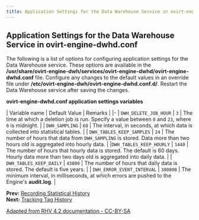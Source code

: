 ```yaml
---
title: Application Settings for the Data Warehouse Service in ovirt-engine-dwhd.conf
---
```


## Application Settings for the Data Warehouse Service in ovirt-engine-dwhd.conf

The following is a list of options for configuring application settings for the Data Warehouse service. These options are available in the **/usr/share/ovirt-engine-dwh/services/ovirt-engine-dwhd/ovirt-engine-dwhd.conf** file. Configure any changes to the default values in an override file under **/etc/ovirt-engine-dwh/ovirt-engine-dwhd.conf.d/**. Restart the Data Warehouse service after saving the changes.

**ovirt-engine-dwhd.conf application settings variables**

| Variable name | Default Value | Remarks |
|-
| `DWH_DELETE_JOB_HOUR` | `3` | The time at which a deletion job is run. Specify a value between `0` and `23`, where `0` is midnight. |
| `DWH_SAMPLING` | `60` | The interval, in seconds, at which data is collected into statistical tables. |
| `DWH_TABLES_KEEP_SAMPLES` | `24` | The number of hours that data from `DWH_SAMPLING` is stored. Data more than two hours old is aggregated into hourly data. |
|`DWH_TABLES_KEEP_HOURLY` | `1440` | The number of hours that hourly data is stored. The default is 60 days. Hourly data more than two days old is aggregated into daily data. |
| `DWH_TABLES_KEEP_DAILY` | `43800` | The number of hours that daily data is stored. The default is five years. |
| `DWH_ERROR_EVENT_INTERVAL` | `300000` | The minimum interval, in milliseconds, at which errors are pushed to the Engine's <b>audit.log</b>. |

**Prev:** [Recording Statistical History](Recording_statistical_history) <br>
**Next:** [Tracking Tag History](Tracking_tag_history)

[Adapted from RHV 4.2 documentation - CC-BY-SA](https://access.redhat.com/documentation/en-us/red_hat_virtualization/4.2/html/data_warehouse_guide/application_settings_for_the_data_warehouse_service_in_ovirt-engine-dwhd_file)
